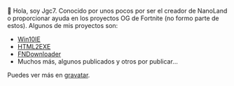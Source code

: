 👋 Hola, soy Jgc7. Conocido por unos pocos por ser el creador de NanoLand o proporcionar ayuda en los proyectos OG de Fortnite (no formo parte de estos).
Algunos de mis proyectos son:
- [Win10IE](./Win10IE)
- [HTML2EXE](./HTML2EXE)
- [FNDownloader](./FN-12.41-Downloader)
- Muchos más, algunos publicados y otros por publicar...

Puedes ver más en [gravatar](https://gravatar.com/jgc9884).
